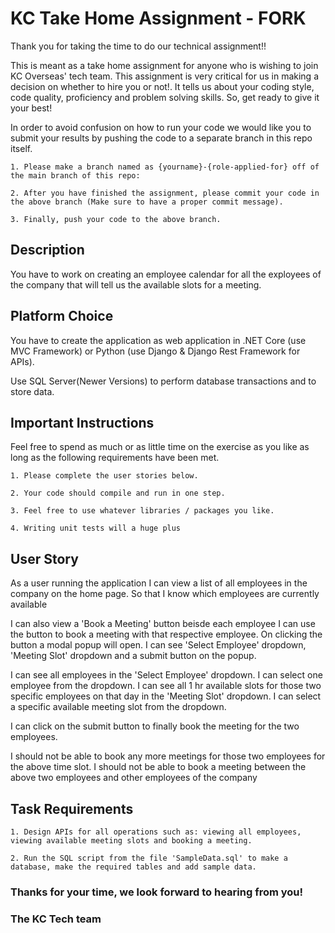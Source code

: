 # KC Take Home Assignment - FORK
Thank you for taking the time to do our technical assignment!!

This is meant as a take home assignment for anyone who is wishing to join KC Overseas' tech team. This assignment is very critical for us in making a decision on whether to hire you or not!. It tells us about your coding style, code quality, proficiency and problem solving skills. So, get ready to give it your best!

In order to avoid confusion on how to run your code we would like you to submit your results by pushing the code to a separate branch in this repo itself. 

    1. Please make a branch named as {yourname}-{role-applied-for} off of the main branch of this repo:
    
    2. After you have finished the assignment, please commit your code in the above branch (Make sure to have a proper commit message).
    
    3. Finally, push your code to the above branch.

## Description
You have to work on creating an employee  calendar for all the exployees of the company that will tell us the available slots for a meeting.

## Platform Choice
You have to create the application as web application in .NET Core (use MVC Framework) or Python (use Django & Django Rest Framework for APIs).

Use SQL Server(Newer Versions) to perform database transactions and to store data.

## Important Instructions
Feel free to spend as much or as little time on the exercise as you like as long as the following requirements have been met.

    1. Please complete the user stories below.
    
    2. Your code should compile and run in one step.
    
    3. Feel free to use whatever libraries / packages you like.
    
    4. Writing unit tests will a huge plus

## User Story
As a user running the application
I can view a list of all employees in the company on the home page. So that I know which employees are currently available

I can also view a 'Book a Meeting' button beisde each employee
I can use the button to book a meeting with that respective employee. On clicking the button a modal popup will open.
I can see 'Select Employee' dropdown, 'Meeting Slot' dropdown and a submit button on the popup.

I can see all employees in the 'Select Employee' dropdown. I can select one employee from the dropdown.
I can see all 1 hr available slots for those two specific employees on that day in the 'Meeting Slot' dropdown. 
I can select a specific available meeting slot from the dropdown.

I can click on the submit button to finally book the meeting for the two employees.

I should not be able to book any more meetings for those two employees for the above time slot. 
I should not be able to book a meeting between the above two employees and other employees of the company

## Task Requirements
    1. Design APIs for all operations such as: viewing all employees, viewing available meeting slots and booking a meeting.
    
    2. Run the SQL script from the file 'SampleData.sql' to make a database, make the required tables and add sample data.

### Thanks for your time, we look forward to hearing from you!
### The KC Tech team
